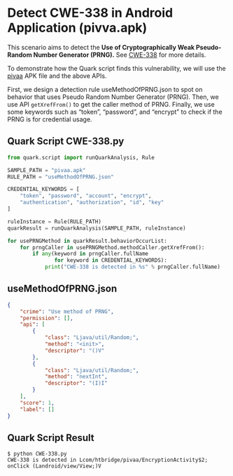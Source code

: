 # Detect CWE-338 in Android Application (pivva.apk)

This scenario aims to detect the **Use of Cryptographically Weak Pseudo-Random Number Generator (PRNG).** See [CWE-338](https://cwe.mitre.org/data/definitions/338.html) for more details.

To demonstrate how the Quark script finds this vulnerability, we will use the [pivaa](https://github.com/HTBridge/pivaa) APK file and the above APIs.

First, we design a detection rule useMethodOfPRNG.json to spot on behavior that uses Pseudo Random Number Generator (PRNG). Then, we use API `getXrefFrom()` to get the caller method of PRNG. Finally, we use some keywords such as “token”, “password”, and “encrypt” to check if the PRNG is for credential usage.

## Quark Script CWE-338.py

``` python
from quark.script import runQuarkAnalysis, Rule

SAMPLE_PATH = "pivaa.apk"
RULE_PATH = "useMethodOfPRNG.json"

CREDENTIAL_KEYWORDS = [
    "token", "password", "account", "encrypt",
    "authentication", "authorization", "id", "key"
]

ruleInstance = Rule(RULE_PATH)
quarkResult = runQuarkAnalysis(SAMPLE_PATH, ruleInstance)

for usePRNGMethod in quarkResult.behaviorOccurList:
    for prngCaller in usePRNGMethod.methodCaller.getXrefFrom():
        if any(keyword in prngCaller.fullName
               for keyword in CREDENTIAL_KEYWORDS):
            print("CWE-338 is detected in %s" % prngCaller.fullName)

```

## useMethodOfPRNG.json

```json
{
    "crime": "Use method of PRNG",
    "permission": [],
    "api": [
        {
            "class": "Ljava/util/Random;",
            "method": "<init>",
            "descriptor": "()V"
        },
        {
            "class": "Ljava/util/Random;",
            "method": "nextInt",
            "descriptor": "(I)I"
        }
    ],
    "score": 1,
    "label": []
}
```

## Quark Script Result

```TEXT
$ python CWE-338.py  
CWE-338 is detected in Lcom/htbridge/pivaa/EncryptionActivity$2; onClick (Landroid/view/View;)V
```
